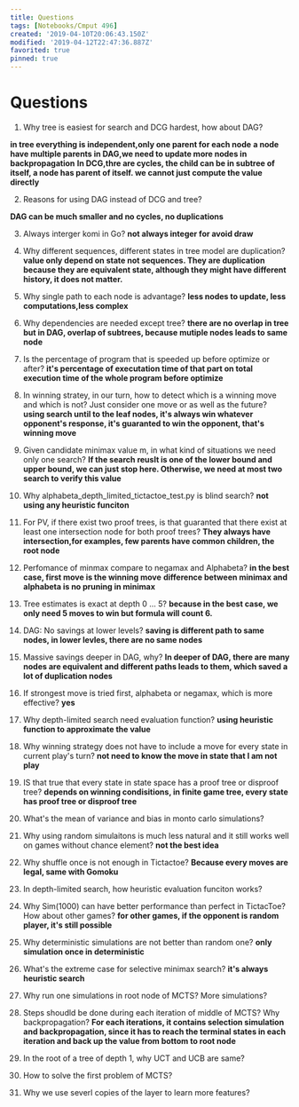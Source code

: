 ```yaml
---
title: Questions
tags: [Notebooks/Cmput 496]
created: '2019-04-10T20:06:43.150Z'
modified: '2019-04-12T22:47:36.887Z'
favorited: true
pinned: true
---
```


# Questions
1. Why tree is easiest for search and DCG hardest, how about DAG?

**in tree everything is independent,only one parent for each node**
**a node have multiple parents in DAG,we need to update more nodes in backpropagation**
**In DCG,thre are cycles, the child can be in subtree of itself, a node has parent of itself. we cannot just compute the value directly**

2. Reasons for using DAG instead of DCG and tree?

**DAG can be much smaller and no cycles, no duplications**

3. Always interger komi in Go?
**not always integer for avoid draw**

4. Why different sequences, different states in tree model are duplication?
**value only depend on state not sequences. They are duplication because they are equivalent state, although they might have different history, it does not matter.**

5. Why single path to each node is advantage?
**less nodes to update, less computations,less complex**

6. Why dependencies are needed except tree?
**there are no overlap in tree but in DAG, overlap of subtrees, because mutiple nodes leads to same node**

7. Is the percentage of program that is speeded up before optimize or after?
**it's percentage of executation time of that part on total execution time of the whole program before optimize**

8. In winning stratey, in our turn, how to detect which is a winning move and which is not? Just consider one move or as well as the future?
**using search until to the leaf nodes, it's always win whatever opponent's response, it's guaranted to win the opponent, that's winning move**

9. Given candidate minimax value m, in what kind of situations we need only one search?
**If the search reuslt is one of the lower bound and upper bound, we can just stop here. Otherwise, we need at most two search to verify this value**

10. Why alphabeta_depth_limited_tictactoe_test.py is blind search?
**not using any heuristic funciton**

11. For PV, if there exist two proof trees, is that guaranted that there exist at least one intersection node for both proof trees?
**They always have intersection,for examples, few parents have common children, the root node**

12. Perfomance of minmax compare to negamax and Alphabeta?
**in the best case, first move is the winning move**
**difference between minimax and alphabeta is no pruning in minimax**

13. Tree estimates is exact at depth 0 ... 5?
**because in the best case, we only need 5 moves to win but formula will count 6.**

14. DAG: No savings at lower levels?
**saving is different path to same nodes, in lower levles, there are no same nodes**

15. Massive savings deeper in DAG, why?
**In deeper of DAG, there are many nodes are equivalent and different paths leads to them, which saved a lot of duplication nodes**

16. If strongest move is tried first, alphabeta or negamax, which is more effective?
**yes**

17. Why depth-limited search need evaluation function?
**using heuristic function to approximate the value**

18. Why winning strategy does not have to include a move for every state in current play's turn?
**not need to know the move in state that I am not play**

19. IS that true that every state in state space has a proof tree or disproof tree?
**depends on winning condisitions, in finite game tree, every state has proof tree or disproof tree**


20. What's the mean of variance and bias in monto carlo simulations?


21. Why using random simulaitons is much less natural and it still works well on games without chance element?
**not the best idea**

22. Why shuffle once is not enough in Tictactoe?
**Because every moves are legal, same with Gomoku**

23. In depth-limited search, how heuristic evaluation funciton works?


24. Why Sim(1000) can have better performance than perfect in TictacToe? How about other games?
**for other games, if the opponent is random player, it's still possible**

25. Why deterministic simulations are not better than random one?
**only simulation once in deterministic**

26. What's the extreme case for selective minimax search?
**it's always heuristic search**

27. Why run one simulations in root node of MCTS? More simulations?

28. Steps shoudld be done during each iteration of middle of MCTS? Why backpropagation?
**For each iterations, it contains selection simulation and backpropagation, since it has to reach the terminal states in each iteration and back up the value from bottom to root node**

29. In the root of a tree of depth 1, why UCT and UCB are same?

30. How to solve the first problem of MCTS?

31. Why we use severl copies of the layer to learn more features?

